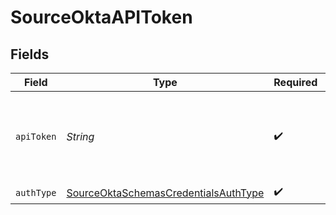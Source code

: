 # SourceOktaAPIToken


## Fields

| Field                                                                                                                                | Type                                                                                                                                 | Required                                                                                                                             | Description                                                                                                                          |
| ------------------------------------------------------------------------------------------------------------------------------------ | ------------------------------------------------------------------------------------------------------------------------------------ | ------------------------------------------------------------------------------------------------------------------------------------ | ------------------------------------------------------------------------------------------------------------------------------------ |
| `apiToken`                                                                                                                           | *String*                                                                                                                             | :heavy_check_mark:                                                                                                                   | An Okta token. See the <a href="https://docs.airbyte.com/integrations/sources/okta">docs</a> for instructions on how to generate it. |
| `authType`                                                                                                                           | [SourceOktaSchemasCredentialsAuthType](../../models/shared/SourceOktaSchemasCredentialsAuthType.md)                                  | :heavy_check_mark:                                                                                                                   | N/A                                                                                                                                  |